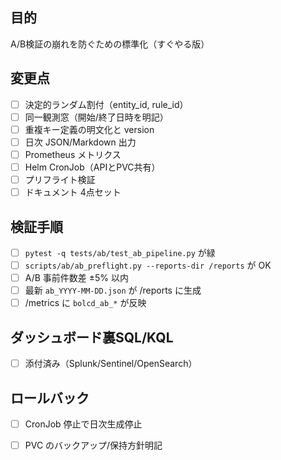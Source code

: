 ## 目的
A/B検証の崩れを防ぐための標準化（すぐやる版）

## 変更点
- [ ] 決定的ランダム割付（entity_id, rule_id）
- [ ] 同一観測窓（開始/終了日時を明記）
- [ ] 重複キー定義の明文化と version
- [ ] 日次 JSON/Markdown 出力
- [ ] Prometheus メトリクス
- [ ] Helm CronJob（APIとPVC共有）
- [ ] プリフライト検証
- [ ] ドキュメント 4点セット

## 検証手順
- [ ] `pytest -q tests/ab/test_ab_pipeline.py` が緑
- [ ] `scripts/ab/ab_preflight.py --reports-dir /reports` が OK
- [ ] A/B 事前件数差 ±5% 以内
- [ ] 最新 `ab_YYYY-MM-DD.json` が /reports に生成
- [ ] /metrics に `bolcd_ab_*` が反映

## ダッシュボード裏SQL/KQL
- [ ] 添付済み（Splunk/Sentinel/OpenSearch）

## ロールバック
- [ ] CronJob 停止で日次生成停止
- [ ] PVC のバックアップ/保持方針明記

